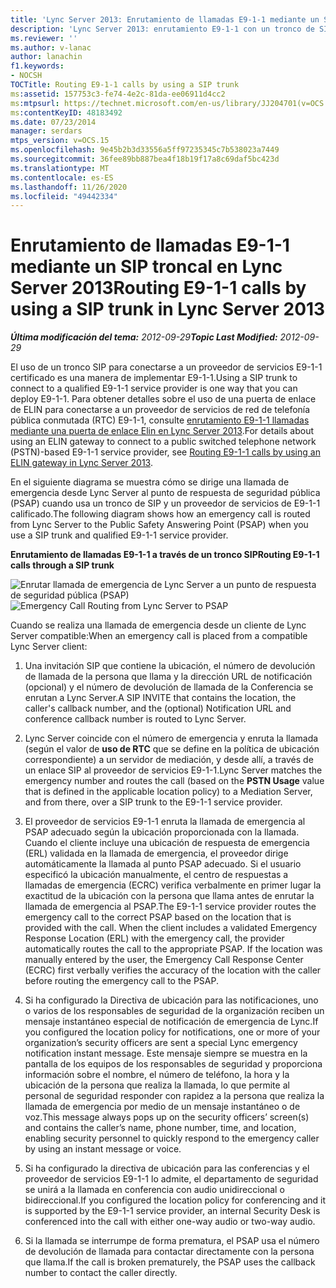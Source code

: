 ```yaml
---
title: 'Lync Server 2013: Enrutamiento de llamadas E9-1-1 mediante un SIP troncal'
description: 'Lync Server 2013: enrutamiento E9-1-1 con un tronco de SIP.'
ms.reviewer: ''
ms.author: v-lanac
author: lanachin
f1.keywords:
- NOCSH
TOCTitle: Routing E9-1-1 calls by using a SIP trunk
ms:assetid: 157753c3-fe74-4e2c-81da-ee06911d4cc2
ms:mtpsurl: https://technet.microsoft.com/en-us/library/JJ204701(v=OCS.15)
ms:contentKeyID: 48183492
ms.date: 07/23/2014
manager: serdars
mtps_version: v=OCS.15
ms.openlocfilehash: 9e45b2b3d33556a5ff97235345c7b538023a7449
ms.sourcegitcommit: 36fee89bb887bea4f18b19f17a8c69daf5bc423d
ms.translationtype: MT
ms.contentlocale: es-ES
ms.lasthandoff: 11/26/2020
ms.locfileid: "49442334"
---
```

# <a name="routing-e9-1-1-calls-by-using-a-sip-trunk-in-lync-server-2013"></a><span data-ttu-id="4a764-103">Enrutamiento de llamadas E9-1-1 mediante un SIP troncal en Lync Server 2013</span><span class="sxs-lookup"><span data-stu-id="4a764-103">Routing E9-1-1 calls by using a SIP trunk in Lync Server 2013</span></span>

<div data-xmlns="http://www.w3.org/1999/xhtml">

<div class="topic" data-xmlns="http://www.w3.org/1999/xhtml" data-msxsl="urn:schemas-microsoft-com:xslt" data-cs="https://msdn.microsoft.com/">

<div data-asp="https://msdn2.microsoft.com/asp">



</div>

<div id="mainSection">

<div id="mainBody"><span data-ttu-id="4a764-104">

<span> </span></span><span class="sxs-lookup"><span data-stu-id="4a764-104">

<span> </span></span></span>

<span data-ttu-id="4a764-105">_**Última modificación del tema:** 2012-09-29_</span><span class="sxs-lookup"><span data-stu-id="4a764-105">_**Topic Last Modified:** 2012-09-29_</span></span>

<span data-ttu-id="4a764-106">El uso de un tronco SIP para conectarse a un proveedor de servicios E9-1-1 certificado es una manera de implementar E9-1-1.</span><span class="sxs-lookup"><span data-stu-id="4a764-106">Using a SIP trunk to connect to a qualified E9-1-1 service provider is one way that you can deploy E9-1-1.</span></span> <span data-ttu-id="4a764-107">Para obtener detalles sobre el uso de una puerta de enlace de ELIN para conectarse a un proveedor de servicios de red de telefonía pública conmutada (RTC) E9-1-1, consulte [enrutamiento E9-1-1 llamadas mediante una puerta de enlace Elin en Lync Server 2013](lync-server-2013-routing-e9-1-1-calls-by-using-an-elin-gateway.md).</span><span class="sxs-lookup"><span data-stu-id="4a764-107">For details about using an ELIN gateway to connect to a public switched telephone network (PSTN)-based E9-1-1 service provider, see [Routing E9-1-1 calls by using an ELIN gateway in Lync Server 2013](lync-server-2013-routing-e9-1-1-calls-by-using-an-elin-gateway.md).</span></span>

<span data-ttu-id="4a764-108">En el siguiente diagrama se muestra cómo se dirige una llamada de emergencia desde Lync Server al punto de respuesta de seguridad pública (PSAP) cuando usa un tronco de SIP y un proveedor de servicios de E9-1-1 calificado.</span><span class="sxs-lookup"><span data-stu-id="4a764-108">The following diagram shows how an emergency call is routed from Lync Server to the Public Safety Answering Point (PSAP) when you use a SIP trunk and qualified E9-1-1 service provider.</span></span>

<span data-ttu-id="4a764-109">**Enrutamiento de llamadas E9-1-1 a través de un tronco SIP**</span><span class="sxs-lookup"><span data-stu-id="4a764-109">**Routing E9-1-1 calls through a SIP trunk**</span></span>

<span data-ttu-id="4a764-110">![Enrutar llamada de emergencia de Lync Server a un punto de respuesta de seguridad pública (PSAP)](images/JJ204701.0637a9d4-2ca7-438a-8ed0-19090a4b992d(OCS.15).jpg "Enrutar llamada de emergencia de Lync Server a un punto de respuesta de seguridad pública (PSAP)")</span><span class="sxs-lookup"><span data-stu-id="4a764-110">![Emergency Call Routing from Lync Server to PSAP](images/JJ204701.0637a9d4-2ca7-438a-8ed0-19090a4b992d(OCS.15).jpg "Emergency Call Routing from Lync Server to PSAP")</span></span>

<span data-ttu-id="4a764-111">Cuando se realiza una llamada de emergencia desde un cliente de Lync Server compatible:</span><span class="sxs-lookup"><span data-stu-id="4a764-111">When an emergency call is placed from a compatible Lync Server client:</span></span>

1.  <span data-ttu-id="4a764-112">Una invitación SIP que contiene la ubicación, el número de devolución de llamada de la persona que llama y la dirección URL de notificación (opcional) y el número de devolución de llamada de la Conferencia se enrutan a Lync Server.</span><span class="sxs-lookup"><span data-stu-id="4a764-112">A SIP INVITE that contains the location, the caller's callback number, and the (optional) Notification URL and conference callback number is routed to Lync Server.</span></span>

2.  <span data-ttu-id="4a764-113">Lync Server coincide con el número de emergencia y enruta la llamada (según el valor de **uso de RTC** que se define en la política de ubicación correspondiente) a un servidor de mediación, y desde allí, a través de un enlace SIP al proveedor de servicios E9-1-1.</span><span class="sxs-lookup"><span data-stu-id="4a764-113">Lync Server matches the emergency number and routes the call (based on the **PSTN Usage** value that is defined in the applicable location policy) to a Mediation Server, and from there, over a SIP trunk to the E9-1-1 service provider.</span></span>

3.  <span data-ttu-id="4a764-p102">El proveedor de servicios E9-1-1 enruta la llamada de emergencia al PSAP adecuado según la ubicación proporcionada con la llamada. Cuando el cliente incluye una ubicación de respuesta de emergencia (ERL) validada en la llamada de emergencia, el proveedor dirige automáticamente la llamada al punto PSAP adecuado. Si el usuario especificó la ubicación manualmente, el centro de respuestas a llamadas de emergencia (ECRC) verifica verbalmente en primer lugar la exactitud de la ubicación con la persona que llama antes de enrutar la llamada de emergencia al PSAP.</span><span class="sxs-lookup"><span data-stu-id="4a764-p102">The E9-1-1 service provider routes the emergency call to the correct PSAP based on the location that is provided with the call. When the client includes a validated Emergency Response Location (ERL) with the emergency call, the provider automatically routes the call to the appropriate PSAP. If the location was manually entered by the user, the Emergency Call Response Center (ECRC) first verbally verifies the accuracy of the location with the caller before routing the emergency call to the PSAP.</span></span>

4.  <span data-ttu-id="4a764-117">Si ha configurado la Directiva de ubicación para las notificaciones, uno o varios de los responsables de seguridad de la organización reciben un mensaje instantáneo especial de notificación de emergencia de Lync.</span><span class="sxs-lookup"><span data-stu-id="4a764-117">If you configured the location policy for notifications, one or more of your organization’s security officers are sent a special Lync emergency notification instant message.</span></span> <span data-ttu-id="4a764-118">Este mensaje siempre se muestra en la pantalla de los equipos de los responsables de seguridad y proporciona información sobre el nombre, el número de teléfono, la hora y la ubicación de la persona que realiza la llamada, lo que permite al personal de seguridad responder con rapidez a la persona que realiza la llamada de emergencia por medio de un mensaje instantáneo o de voz.</span><span class="sxs-lookup"><span data-stu-id="4a764-118">This message always pops up on the security officers’ screen(s) and contains the caller’s name, phone number, time, and location, enabling security personnel to quickly respond to the emergency caller by using an instant message or voice.</span></span>

5.  <span data-ttu-id="4a764-119">Si ha configurado la directiva de ubicación para las conferencias y el proveedor de servicios E9-1-1 lo admite, el departamento de seguridad se unirá a la llamada en conferencia con audio unidireccional o bidireccional.</span><span class="sxs-lookup"><span data-stu-id="4a764-119">If you configured the location policy for conferencing and it is supported by the E9-1-1 service provider, an internal Security Desk is conferenced into the call with either one-way audio or two-way audio.</span></span>

6.  <span data-ttu-id="4a764-120">Si la llamada se interrumpe de forma prematura, el PSAP usa el número de devolución de llamada para contactar directamente con la persona que llama.</span><span class="sxs-lookup"><span data-stu-id="4a764-120">If the call is broken prematurely, the PSAP uses the callback number to contact the caller directly.</span></span>

<span data-ttu-id="4a764-121"></div>

<span> </span>

</div>

</div>

</span><span class="sxs-lookup"><span data-stu-id="4a764-121"></div>

<span> </span>

</div>

</div>

</span></span></div>

